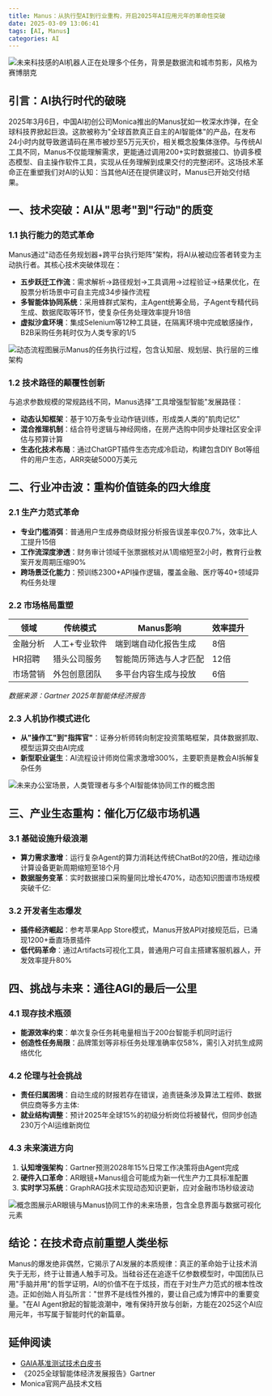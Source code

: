 ```yaml
---
title: Manus：从执行型AI到行业重构，开启2025年AI应用元年的革命性突破
date: 2025-03-09 13:06:41
tags: [AI, Manus]
categories: AI
---
```


![未来科技感的AI机器人正在处理多个任务，背景是数据流和城市剪影，风格为赛博朋克](images/manus-ai-1.png)

## 引言：AI执行时代的破晓

2025年3月6日，中国AI初创公司Monica推出的Manus犹如一枚深水炸弹，在全球科技界掀起巨浪。这款被称为"全球首款真正自主的AI智能体"的产品，在发布24小时内就导致邀请码在黑市被炒至5万元天价，相关概念股集体涨停。与传统AI工具不同，Manus不仅能理解需求，更能通过调用200+实时数据接口、协调多模态模型、自主操作软件工具，实现从任务理解到成果交付的完整闭环。这场技术革命正在重塑我们对AI的认知：当其他AI还在提供建议时，Manus已开始交付结果。

<!-- more -->

## 一、技术突破：AI从"思考"到"行动"的质变

### 1.1 执行能力的范式革命

Manus通过"动态任务规划器+跨平台执行矩阵"架构，将AI从被动应答者转变为主动执行者。其核心技术突破体现在：

- **五步跃迁工作流**：需求解析→路径规划→工具调用→过程验证→结果优化，在股票分析场景中可自主完成34步操作流程
- **多智能体协同系统**：采用蜂群式架构，主Agent统筹全局，子Agent专精代码生成、数据爬取等环节，使复杂任务处理效率提升18倍
- **虚拟沙盒环境**：集成Selenium等12种工具链，在隔离环境中完成敏感操作，B2B采购任务耗时仅为人类专家的1/5

![动态流程图展示Manus的任务执行过程，包含认知层、规划层、执行层的三维架构](images/manus-ai-2.png)

### 1.2 技术路径的颠覆性创新

与追求参数规模的常规路线不同，Manus选择"工具增强型智能"发展路径：

- **动态认知框架**：基于10万条专业动作链训练，形成类人类的"肌肉记忆"
- **混合推理机制**：结合符号逻辑与神经网络，在房产选购中同步处理社区安全评估与预算计算
- **生态化技术布局**：通过ChatGPT插件生态完成冷启动，构建包含DIY Bot等组件的用户生态，ARR突破5000万美元

## 二、行业冲击波：重构价值链条的四大维度

### 2.1 生产力范式革命

- **专业门槛消弭**：普通用户生成券商级财报分析报告误差率仅0.7%，效率比人工提升15倍
- **工作流深度渗透**：财务审计领域千张票据核对从1周缩短至2小时，教育行业教案开发周期压缩90%
- **跨场景泛化能力**：预训练2300+API操作逻辑，覆盖金融、医疗等40+领域异构任务处理

### 2.2 市场格局重塑

| 领域        | 传统模式                     | Manus影响                  | 效率提升 |
|-------------|------------------------------|----------------------------|----------|
| 金融分析    | 人工+专业软件                | 端到端自动化报告生成       | 8倍      |
| HR招聘      | 猎头公司服务                 | 智能简历筛选与人才匹配     | 12倍     |
| 市场营销    | 外包创意团队                 | 多平台内容生成与投放       | 6倍      |

*数据来源：Gartner 2025年智能体经济报告*

### 2.3 人机协作模式进化

- **从"操作工"到"指挥官"**：证券分析师转向制定投资策略框架，具体数据抓取、模型运算交由AI完成
- **新型职业诞生**：AI流程设计师岗位需求激增300%，主要职责是教会AI拆解复杂任务

![未来办公室场景，人类管理者与多个AI智能体协同工作的概念图](images/manus-ai-3.png)

## 三、产业生态重构：催化万亿级市场机遇

### 3.1 基础设施升级浪潮

- **算力需求激增**：运行复杂Agent的算力消耗达传统ChatBot的20倍，推动边缘计算设备更新周期缩短至18个月
- **数据服务变革**：实时数据接口采购量同比增长470%，动态知识图谱市场规模突破千亿:

### 3.2 开发者生态爆发

- **插件经济崛起**：参考苹果App Store模式，Manus开放API对接规范后，已涌现1200+垂直场景插件
- **低代码革命**：通过Artifacts可视化工具，普通用户可自主搭建客服机器人，开发效率提升80%

## 四、挑战与未来：通往AGI的最后一公里

### 4.1 现存技术瓶颈

- **能源效率约束**：单次复杂任务耗电量相当于200台智能手机同时运行
- **创造性任务局限**：品牌策划等非标任务处理准确率仅58%，需引入对抗生成网络优化

### 4.2 伦理与社会挑战

- **责任归属困境**：自动生成的财报若存在错误，追责链条涉及算法工程师、数据供应商等多方主体:
- **就业结构调整**：预计2025年全球15%的初级分析岗位将被替代，但同步创造230万个AI运维新岗位

### 4.3 未来演进方向

1. **认知增强架构**：Gartner预测2028年15%日常工作决策将由Agent完成
2. **硬件入口革命**：AR眼镜+Manus组合可能成为新一代生产力工具标准配置
3. **实时学习系统**：GraphRAG技术实现动态知识更新，应对金融市场秒级波动

![概念图展示AR眼镜与Manus协同工作的未来场景，包含全息界面与数据可视化元素](images/manus-ai-4.png)

## 结论：在技术奇点前重塑人类坐标

Manus的爆发绝非偶然，它揭示了AI发展的本质规律：真正的革命始于让技术消失于无形，终于让普通人触手可及。当硅谷还在追逐千亿参数模型时，中国团队已用"手脑并用"的哲学证明，AI的价值不在于炫技，而在于对生产力范式的根本性改造。正如创始人肖弘所言："世界不是线性外推的，要让自己成为博弈中的重要变量。"在AI Agent掀起的智能浪潮中，唯有保持开放与创新，方能在2025这个AI应用元年，书写属于智能时代的新篇章。

## 延伸阅读

- [GAIA基准测试技术白皮书](https://gaia-test.org)
- 《2025全球智能体经济发展报告》Gartner
- Monica官网产品技术文档

<script type="application/ld+json">
{
  "@context": "https://schema.org",
  "@type": "Article",
  "mainEntityOfPage": {
    "@type": "WebPage",
    "@id": "https://hdj.me/manus-ai"
  },
  "headline": "Manus对AI发展的革命性影响",
  "image": [
    "https://hdj.me/images/manus-ai-2.png",
    "https://hdj.me/images/manus-ai-3.png"
  ],
  "datePublished": "2025-03-09",
  "author": {
    "@type": "Person",
    "name": "AI观察者"
  },
  "publisher": {
    "@type": "Organization",
    "name": "科技前沿洞察",
    "logo": {
      "@type": "ImageObject",
      "url": "https://hdj.me/images/manus-ai-4.png"
    }
  },
  "description": "深度解析Manus如何通过执行型AI重构产业生态，推动2025成为AI应用元年",
  "articleBody": "本文系统论述了Manus在技术突破、行业重构、生态演化等方面的深远影响...",
  "mentions": [
    {"@type": "Thing", "name": "AI智能体"},
    {"@type": "Thing", "name": "执行型AI"},
    {"@type": "Organization", "name": "Monica"}
  ],
  "mainEntity": {
    "@type": "SoftwareApplication",
    "name": "Manus",
    "applicationCategory": "BusinessApplication",
    "operatingSystem": "Web"
  }
}
</script>
